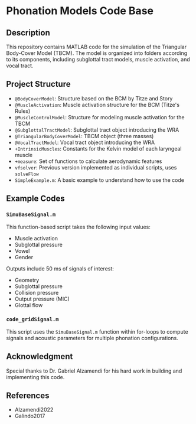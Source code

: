 # Phonation Models Code Base

## Description
This repository contains MATLAB code for the simulation of the Triangular Body-Cover Model (TBCM). The model is organized into folders according to its components, including subglottal tract models, muscle activation, and vocal tract.

## Project Structure
- `@BodyCoverModel`: Structure based on the BCM by Titze and Story
- `@MuscleActivation`: Muscle activation structure for the BCM (Titze's Rules)
- `@MuscleControlModel`: Structure for modeling muscle activation for the TBCM
- `@SubglottalTractModel`: Subglottal tract object introducing the WRA
- `@TriangularBodyCoverModel`: TBCM object (three masses)
- `@VocalTractModel`: Vocal tract object introducing the WRA
- `+IntrinsicMuscles`: Constants for the Kelvin model of each laryngeal muscle
- `+measure`: Set of functions to calculate aerodynamic features
- `vfsolver`: Previous version implemented as individual scripts, uses `solveFlow`
- `SimpleExample.m`: A basic example to understand how to use the code

## Example Codes

### `SimuBaseSignal.m`

This function-based script takes the following input values:
- Muscle activation
- Subglottal pressure
- Vowel
- Gender

Outputs include 50 ms of signals of interest:
- Geometry
- Subglottal pressure
- Collision pressure
- Output pressure (MIC)
- Glottal flow

### `code_gridSignal.m`

This script uses the `SimuBaseSignal.m` function within for-loops to compute signals and acoustic parameters for multiple phonation configurations.

## Acknowledgment
Special thanks to Dr. Gabriel Alzamendi for his hard work in building and implementing this code.

## References
- Alzamendi2022
- Galindo2017
